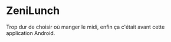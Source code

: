 # ZeniLunch
Trop dur de choisir où manger le midi, enfin ça c'était avant cette application Android.

